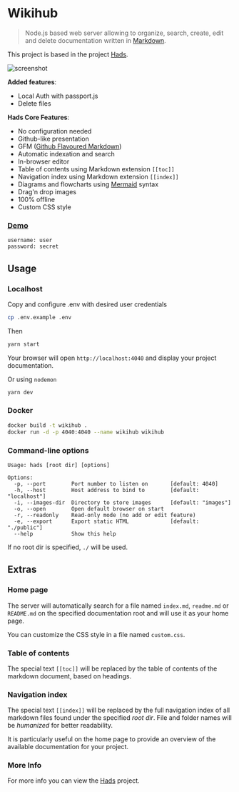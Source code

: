 # Wikihub

 > Node.js based web server allowing to organize, search, create, edit and delete documentation written in [Markdown](http://daringfireball.net/projects/markdown/).

This project is based in the project [Hads](https://github.com/sinedied/hads).

![screenshot](https://cloud.githubusercontent.com/assets/593151/24351859/afb0b958-12e7-11e7-8ad4-8655e6b3c1c1.png)

**Added features**:

- Local Auth with passport.js
- Delete files

**Hads Core Features**:

- No configuration needed
- Github-like presentation
- GFM ([Github Flavoured Markdown](https://guides.github.com/features/mastering-markdown/))
- Automatic indexation and search
- In-browser editor
- Table of contents using Markdown extension `[[toc]]`
- Navigation index using Markdown extension `[[index]]`
- Diagrams and flowcharts using [Mermaid](http://knsv.github.io/mermaid/) syntax
- Drag'n drop images
- 100% offline
- Custom CSS style

### [Demo](https://wikihub.herokuapp.com)
```
username: user 
password: secret
```

## Usage

### Localhost

Copy and configure .env with desired user credentials

```bash
cp .env.example .env
```

Then

```bash
yarn start 
```

Your browser will open `http://localhost:4040` and display your project documentation.

Or using `nodemon`

```bash
yarn dev 
```

### Docker

```bash
docker build -t wikihub .
docker run -d -p 4040:4040 --name wikihub wikihub
```

### Command-line options

```
Usage: hads [root dir] [options]

Options:
  -p, --port        Port number to listen on       [default: 4040]
  -h, --host        Host address to bind to        [default: "localhost"]
  -i, --images-dir  Directory to store images      [default: "images"]
  -o, --open        Open default browser on start
  -r, --readonly    Read-only mode (no add or edit feature)
  -e, --export      Export static HTML             [default: "./public"]
  --help            Show this help
```

If no root dir is specified, `./` will be used.

## Extras

### Home page

The server will automatically search for a file named `index.md`, `readme.md` or `README.md` on the specified
documentation root and will use it as your home page.

You can customize the CSS style in a file named `custom.css`.

### Table of contents

The special text `[[toc]]` will be replaced by the table of contents of the markdown document, based on headings.

### Navigation index

The special text `[[index]]` will be replaced by the full navigation index of all markdown files found under the
specified *root dir*. File and folder names will be *humanized* for better readability.

It is particularly useful on the home page to provide an overview of the available documentation for your project.

### More Info

For more info you can view the [Hads](https://github.com/sinedied/hads) project.